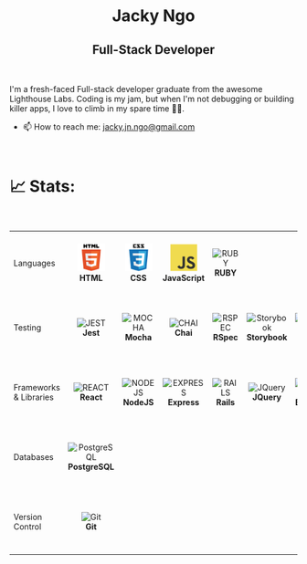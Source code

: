 


<h1 align="center">Jacky Ngo</h1>
<h2 align="center">Full-Stack Developer</h2>

<br>

I'm a fresh-faced Full-stack developer graduate from the awesome Lighthouse Labs. Coding is my jam, but when I'm not debugging or building killer apps, I love to climb in my spare time 🧗‍♂️.
- 📫 How to reach me: jacky.jn.ngo@gmail.com

<br>

# 📈 Stats:



<br>

<table>
  <tr>
    <td>Languages</td>
    <td align="center" height="108" width="108">
      <img src="https://raw.githubusercontent.com/devicons/devicon/master/icons/html5/html5-original-wordmark.svg" width="48" height="48" alt="HTML" />
      <br /><strong>HTML</strong>
    </td>
    <td align="center" height="108" width="108">
      <img src="https://raw.githubusercontent.com/devicons/devicon/master/icons/css3/css3-original-wordmark.svg" width="48" height="48" alt="CSS" />
      <br /><strong>CSS</strong>
    </td>
    <td align="center" height="108" width="108">
      <img src="https://raw.githubusercontent.com/devicons/devicon/master/icons/javascript/javascript-original.svg" width="48" height="48" alt="JAVASCRIPT" />
      <br /><strong>JavaScript</strong>
    </td>
    <td align="center" height="108" width="108">
      <img src="https://avatars.githubusercontent.com/u/210414?s=280&v=4" width="48" height="48" alt="RUBY" />
      <br /><strong>RUBY</strong>
    </td>
  </tr>
  
  <tr>
    <td>Testing</td>
    <td align="center" height="108" width="108">
      <img src="https://www.vectorlogo.zone/logos/jestjsio/jestjsio-icon.svg" width="48" height="48" alt="JEST" />
      <br /><strong>Jest</strong>
    </td>
    <td align="center" height="108" width="108">
      <img src="https://www.vectorlogo.zone/logos/mochajs/mochajs-icon.svg" width="48" height="48" alt="MOCHA" />
      <br /><strong>Mocha</strong>
    </td>
    <td align="center" height="108" width="108">
      <img src="https://avatars.githubusercontent.com/u/1515293?s=280&v=4" width="48" height="48" alt="CHAI" />
      <br /><strong>Chai</strong>
    </td> 
    <td align="center" height="108" width="108">
      <img src="https://www.svgrepo.com/show/374053/rspec.svg" width="48" height="48" alt="RSPEC" />
      <br /><strong>RSpec</strong>
    </td>
    <td align="center" height="108" width="108">
      <img src="https://icons.veryicon.com/png/o/business/vscode-program-item-icon/storybook.png" width="48" height="48" alt="Storybook" />
      <br /><strong>Storybook</strong>
    </td>
    <td align="center" height="108" width="108">
      <img src="https://static-00.iconduck.com/assets.00/cypress-icon-256x256-mza5xipb.png" width="48" height="48" alt="Cypress" />
      <br /><strong>Cypress</strong>
    </td> 
  </tr>
  
   <tr>
    <td>Frameworks & Libraries</td>
    <td align="center" height="108" width="108">
      <img src="https://seeklogo.com/images/R/react-logo-7B3CE81517-seeklogo.com.png"
        width="48" width="48" height="48" alt="REACT" />
      <br /><strong>React</strong>
    </td>
    <td align="center" height="108" width="108">
      <img src="https://cdn.freebiesupply.com/logos/large/2x/nodejs-icon-logo-png-transparent.png" width="48" height="48" alt="NODEJS" />
      <br /><strong>NodeJS</strong>
    </td>
    <td align="center" height="108" width="108">
      <img src="https://jsurt.github.io/jacks-portfolio/images/color-express-icon%20(1).png" width="48" height="48" alt="EXPRESS" />
      <br /><strong>Express</strong>
    </td>
    <td align="center" height="108" width="108">
      <img src="https://seeklogo.com/images/R/ruby-on-rails-logo-95951CC5FB-seeklogo.com.png" width="48" height="48" alt="RAILS" />
      <br /><strong>Rails</strong>
    </td>
   <td align="center" height="108" width="108">
      <img src="https://seeklogo.com/images/J/jquery-logo-CFE6ECE363-seeklogo.com.png" width="48" height="48" alt="JQuery" />
      <br /><strong>JQuery</strong>
    </td>
    <td align="center" height="108" width="108">
      <img src="https://camo.githubusercontent.com/2512b49c89512f2ff3718f7257f48ed5c46a4e331abbd890b6c5e8c0e458434f/68747470733a2f2f676574626f6f7473747261702e636f6d2f646f63732f352e322f6173736574732f6272616e642f626f6f7473747261702d6c6f676f2d736861646f772e706e67" width="48" height="48" alt="Bootstrap" />
      <br /><strong>Bootstrap</strong>
    </td>
    <td align="center" height="108" width="108">
      <img src="https://static-00.iconduck.com/assets.00/next-js-icon-512x512-zuauazrk.png" width="48" height="48" alt="NextJs" />
      <br /><strong>NextJs</strong>
    </td>
    <td align="center" height="108" width="108">
      <img src="https://seeklogo.com/images/P/prisma-logo-3805665B69-seeklogo.com.png" width="48" height="48" alt="Prisma" />
      <br /><strong>Prisma</strong>
    </td>
  </tr> 
   
   <tr>
    <td>Databases</td>
    <td align="center" height="108" width="108">
      <img src="https://upload.wikimedia.org/wikipedia/commons/thumb/2/29/Postgresql_elephant.svg/1985px-Postgresql_elephant.svg.png" width="48" height="48" alt="PostgreSQL" />
      <br /><strong>PostgreSQL</strong>
    </td>
   </tr> 
 
  <tr>
    <td>Version Control</td>
    <td align="center" height="108" width="108">
      <img src="https://www.vectorlogo.zone/logos/git-scm/git-scm-icon.svg" width="48" height="48" alt="Git" />
      <br /><strong>Git</strong>
    </td>
  </tr> 
  
